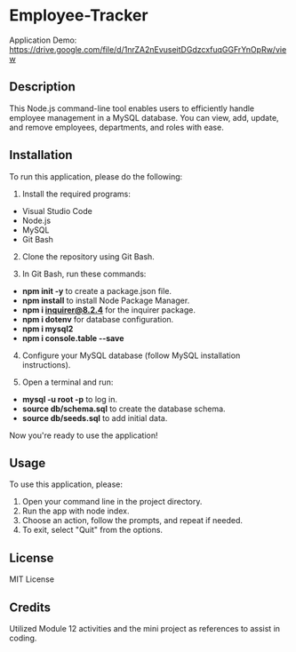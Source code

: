 # Employee-Tracker

Application Demo: https://drive.google.com/file/d/1nrZA2nEvuseitDGdzcxfuqGGFrYnOpRw/view  

## Description

This Node.js command-line tool enables users to efficiently handle employee management in a MySQL database. You can view, add, update, and remove employees, departments, and roles with ease.

## Installation

To run this application, please do the following:

1. Install the required programs:

- Visual Studio Code
- Node.js
- MySQL
- Git Bash

2. Clone the repository using Git Bash.

3. In Git Bash, run these commands:

- **npm init -y** to create a package.json file.
- **npm install** to install Node Package Manager.
- **npm i inquirer@8.2.4** for the inquirer package.
- **npm i dotenv** for database configuration.
- **npm i mysql2**
- **npm i console.table --save**

4. Configure your MySQL database (follow MySQL installation instructions).

5. Open a terminal and run:

- **mysql -u root -p** to log in.
- **source db/schema.sql** to create the database schema.
- **source db/seeds.sql** to add initial data.

Now you're ready to use the application!

## Usage

To use this application, please:

1. Open your command line in the project directory.
2. Run the app with node index.
3. Choose an action, follow the prompts, and repeat if needed.
4. To exit, select "Quit" from the options.

## License

MIT License

## Credits

Utilized Module 12 activities and the mini project as references to assist in coding.